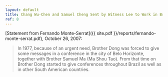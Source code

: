 ```yaml
---
layout: default
title: Chang Wu-Chen and Samuel Cheng Sent by Witness Lee to Work in Brazil 
ref: 8
---
```


[Statement from Fernando Monte-Serrat]({{ site.pdf }}/reports/fernando-monte-serrat.pdf), October 26, 2007:

> In 1977, because of an urgent need, Brother Dong was forced to give some messages in a conference in the city of Belo Horizonte, together with Brother Samuel Ma (Ma Shou Tao). From that time on Brother Dong started to give conferences throughout Brazil as well as in other South American countries. 